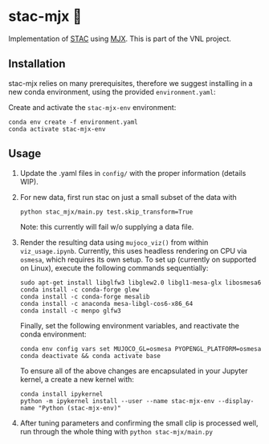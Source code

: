 # stac-mjx :rat:
Implementation of [STAC](https://ieeexplore.ieee.org/document/7030016) using [MJX](https://mujoco.readthedocs.io/en/stable/mjx.html). This is part of the VNL project. 

## Installation
stac-mjx relies on many prerequisites, therefore we suggest installing in a new conda environment, using the provided `environment.yaml`:

Create and activate the `stac-mjx-env` environment:

```
conda env create -f environment.yaml
conda activate stac-mjx-env
```

## Usage
1. Update the .yaml files in `config/` with the proper information (details WIP).

2. For new data, first run stac on just a small subset of the data with

    `python stac_mjx/main.py test.skip_transform=True`
    
    Note: this currently will fail w/o supplying a data file.

3. Render the resulting data using `mujoco_viz()` from within `viz_usage.ipynb`. Currently, this uses headless rendering on CPU via `osmesa`, which requires its own setup. To set up (currently on supported on Linux), execute the following commands sequentially:
   ```
   sudo apt-get install libglfw3 libglew2.0 libgl1-mesa-glx libosmesa6 
   conda install -c conda-forge glew 
   conda install -c conda-forge mesalib 
   conda install -c anaconda mesa-libgl-cos6-x86_64 
   conda install -c menpo glfw3
   ```
   Finally, set the following environment variables, and reactivate the conda environment:
   ```
   conda env config vars set MUJOCO_GL=osmesa PYOPENGL_PLATFORM=osmesa
   conda deactivate && conda activate base
   ```
   To ensure all of the above changes are encapsulated in your Jupyter kernel, a create a new kernel with:
   ```
   conda install ipykernel
   python -m ipykernel install --user --name stac-mjx-env --display-name "Python (stac-mjx-env)"
   ```

4. After tuning parameters and confirming the small clip is processed well, run through the whole thing with
   `python stac-mjx/main.py` 